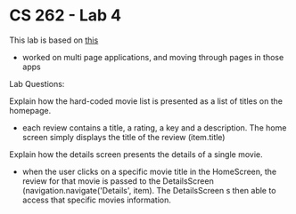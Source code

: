 # CS 262 - Lab 4

This lab is based on [this](https://cs.calvin.edu/courses/cs/262/kvlinden/04analysis/lab.html)

* worked on multi page applications, and moving through pages in those apps

Lab Questions:

Explain how the hard-coded movie list is presented as a list of titles on the homepage.

* each review contains a title, a rating, a key and a description.  The home screen simply displays the title of the review (item.title)

Explain how the details screen presents the details of a single movie.

* when the user clicks on a specific movie title in the HomeScreen, the review for that movie is passed to the DetailsScreen (navigation.navigate('Details', item).  The DetailsScreen s then able to access that specific movies information.
